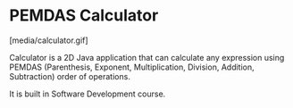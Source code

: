 # PEMDAS Calculator

[media/calculator.gif]

Calculator is a 2D Java application that can calculate any expression using PEMDAS (Parenthesis, Exponent, Multiplication, Division, Addition, Subtraction) order of operations. 

It is built in Software Development course.
